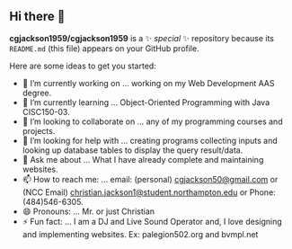 ## Hi there 👋


**cgjackson1959/cgjackson1959** is a ✨ _special_ ✨ repository because its `README.md` (this file) appears on your GitHub profile.

Here are some ideas to get you started:

- 🔭 I’m currently working on ... working on my Web Development AAS degree.
- 🌱 I’m currently learning ... Object-Oriented Programming with Java CISC150-03.
- 👯 I’m looking to collaborate on ... any of my programming courses and projects.
- 🤔 I’m looking for help with ... creating programs collecting inputs and looking up database tables to display the query result/data.
- 💬 Ask me about ... What I have already complete and maintaining websites.
- 📫 How to reach me: ... email: (personal) cgjackson50@gmail.com or (NCC Email) christian.jackson1@student.northampton.edu or Phone: (484)546-6305.
- 😄 Pronouns: ... Mr. or just Christian
- ⚡ Fun fact: ... I am a DJ and Live Sound Operator and, I love designing and implementing websites. Ex: palegion502.org and bvmpl.net

